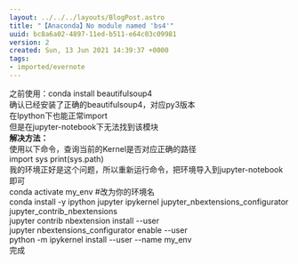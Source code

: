 ```yaml
---
layout: ../../../layouts/BlogPost.astro
title: "【Anaconda】No module named 'bs4'"
uuid: bc8a6a02-4897-11ed-b511-e64c03c09981
version: 2
created: Sun, 13 Jun 2021 14:39:37 +0000
tags:
- imported/evernote
---
```


之前使用：conda install beautifulsoup4\
确认已经安装了正确的beautifulsoup4，对应py3版本\
在Ipython下也能正常import\
但是在jupyter-notebook下无法找到该模块\
**解决方法：**\
使用以下命令，查询当前的Kernel是否对应正确的路径\
import sys print(sys.path)\
我的环境正好是这个问题，所以重新运行命令，把环境导入到jupyter-notebook即可\
conda activate my_env #改为你的环境名\
conda install -y ipython jupyter ipykernel jupyter_nbextensions_configurator jupyter_contrib_nbextensions\
jupyter contrib nbextension install --user\
jupyter nbextensions_configurator enable --user\
python -m ipykernel install --user --name my_env\
完成